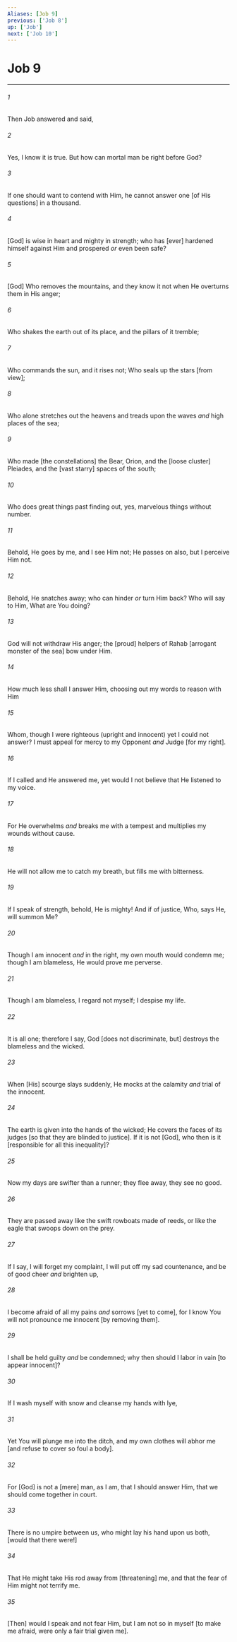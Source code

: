 ```yaml
---
Aliases: [Job 9]
previous: ['Job 8']
up: ['Job']
next: ['Job 10']
---
```

# Job 9

***














###### 1 






Then Job answered and said, 













###### 2 






Yes, I know it is true. But how can mortal man be right before God? 













###### 3 






If one should want to contend with Him, he cannot answer one [of His questions] in a thousand. 













###### 4 






[God] is wise in heart and mighty in strength; who has [ever] hardened himself against Him and prospered _or_ even been safe? 













###### 5 






[God] Who removes the mountains, and they know it not when He overturns them in His anger; 













###### 6 






Who shakes the earth out of its place, and the pillars of it tremble; 













###### 7 






Who commands the sun, and it rises not; Who seals up the stars [from view]; 













###### 8 






Who alone stretches out the heavens and treads upon the waves _and_ high places of the sea; 













###### 9 






Who made [the constellations] the Bear, Orion, and the [loose cluster] Pleiades, and the [vast starry] spaces of the south; 













###### 10 






Who does great things past finding out, yes, marvelous things without number. 













###### 11 






Behold, He goes by me, and I see Him not; He passes on also, but I perceive Him not. 













###### 12 






Behold, He snatches away; who can hinder _or_ turn Him back? Who will say to Him, What are You doing? 













###### 13 






God will not withdraw His anger; the [proud] helpers of Rahab [arrogant monster of the sea] bow under Him. 













###### 14 






How much less shall I answer Him, choosing out my words to reason with Him 













###### 15 






Whom, though I were righteous (upright and innocent) yet I could not answer? I must appeal for mercy to my Opponent _and_ Judge [for my right]. 













###### 16 






If I called and He answered me, yet would I not believe that He listened to my voice. 













###### 17 






For He overwhelms _and_ breaks me with a tempest and multiplies my wounds without cause. 













###### 18 






He will not allow me to catch my breath, but fills me with bitterness. 













###### 19 






If I speak of strength, behold, He is mighty! And if of justice, Who, says He, will summon Me? 













###### 20 






Though I am innocent _and_ in the right, my own mouth would condemn me; though I am blameless, He would prove me perverse. 













###### 21 






Though I am blameless, I regard not myself; I despise my life. 













###### 22 






It is all one; therefore I say, God [does not discriminate, but] destroys the blameless and the wicked. 













###### 23 






When [His] scourge slays suddenly, He mocks at the calamity _and_ trial of the innocent. 













###### 24 






The earth is given into the hands of the wicked; He covers the faces of its judges [so that they are blinded to justice]. If it is not [God], who then is it [responsible for all this inequality]? 













###### 25 






Now my days are swifter than a runner; they flee away, they see no good. 













###### 26 






They are passed away like the swift rowboats made of reeds, or like the eagle that swoops down on the prey. 













###### 27 






If I say, I will forget my complaint, I will put off my sad countenance, and be of good cheer _and_ brighten up, 













###### 28 






I become afraid of all my pains _and_ sorrows [yet to come], for I know You will not pronounce me innocent [by removing them]. 













###### 29 






I shall be held guilty _and_ be condemned; why then should I labor in vain [to appear innocent]? 













###### 30 






If I wash myself with snow and cleanse my hands with lye, 













###### 31 






Yet You will plunge me into the ditch, and my own clothes will abhor me [and refuse to cover so foul a body]. 













###### 32 






For [God] is not a [mere] man, as I am, that I should answer Him, that we should come together in court. 













###### 33 






There is no umpire between us, who might lay his hand upon us both, [would that there were!] 













###### 34 






That He might take His rod away from [threatening] me, and that the fear of Him might not terrify me. 













###### 35 






[Then] would I speak and not fear Him, but I am not so in myself [to make me afraid, were only a fair trial given me].
